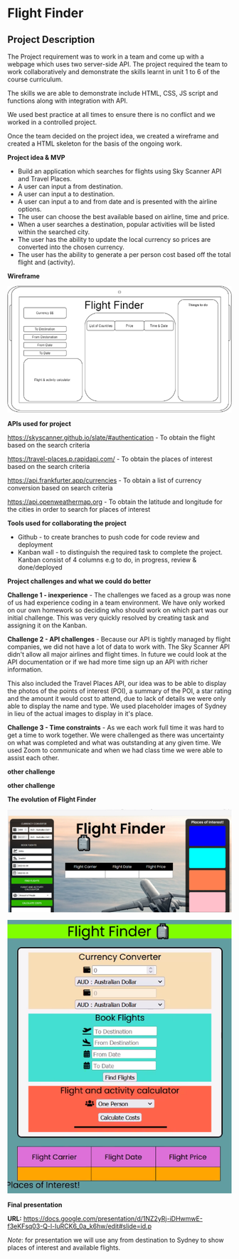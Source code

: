 # Flight Finder

## Project Description

The Project requirement was to work in a team and come up with a webpage which uses two server-side API. The project required the team to work collaboratively and demonstrate the skills learnt in unit 1 to 6 of the course curriculum.

The skills we are able to demonstrate include HTML, CSS, JS script and functions along with integration with API.

We used best practice at all times to ensure there is no conflict and we worked in a controlled project. 

Once the team decided on the project idea, we created a wireframe and created a HTML skeleton for the basis of the ongoing work.

**Project idea & MVP**

* Build an application which searches for flights using Sky Scanner API and Travel Places.
* A user can input a from destination.
* A user can input a to destination.
* A user can input a to and from date and is presented with the airline options.
* The user can choose the best available based on airline, time and price.
* When a user searches a destination, popular activities will be listed within the searched city.
* The user has the ability to update the local currency so prices are converted into the chosen currency.
* The user has the ability to generate a per person cost based off the total flight and (activity).


**Wireframe**

![flightFinder](flightFinder.png)


**APIs used for project**

https://skyscanner.github.io/slate/#authentication - To obtain the flight based on the search criteria

https://travel-places.p.rapidapi.com/ - To obtain the places of interest based on the search criteria

https://api.frankfurter.app/currencies  - To obtain a list of currency conversion based on search criteria

https://api.openweathermap.org - To obtain the latitude and longitude for the cities in order to search for places of interest


**Tools used for collaborating the project**

* Github - to create branches to push code for code review and deployment
* Kanban wall - to distinguish the required task to complete the project. Kanban consist of 4 columns e.g to do, in progress, review & done/deployed

**Project challenges and what we could do better**

**Challenge 1 - inexperience** - The challenges we faced as a group was none of us had experience coding in a team environment. We have only worked on our own homework so deciding who should work on which part was our initial challenge. This was very quickly resolved by creating task and assigning it on the Kanban.

**Challenge 2 - API challenges** - Because our API is tightly managed by flight companies, we did not have a lot of data to work with. The Sky Scanner API didn't allow all major airlines and flight times. In future we could look at the API documentation or if we had more time sign up an API with richer information.

This also included the Travel Places API, our idea was to be able to display the photos of the points of interest (POI), a summary of the POI, a star rating and the amount it would cost to attend, due to lack of details we were only able to display the name and type. We used placeholder images of Sydney in lieu of the actual images to display in it's place. 

**Challenge 3 - Time constraints** - As we each work full time it was hard to get a time to work together. We were challenged as there was uncertainty on what was completed and what was outstanding at any given time. 
We used Zoom to communicate and when we had class time we were able to assist each other.

**other challenge**

**other challenge**


**The evolution of Flight Finder**

![flightFinder](take1.png) 

![flightFinder](take2.PNG)


**Final presentation**

**URL:** https://docs.google.com/presentation/d/1NZ2yRj-iDHwmwE-f3eKFsq03-Q-l-IuRCK6_0a_k6hw/edit#slide=id.p

*Note*: for presentation we will use any from destination to Sydney to show places of interest and available flights.

